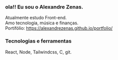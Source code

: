 ### ola!! Eu sou o Alexandre Zenas.
 Atualmente estudo Front-end.<br>
 Amo tecnologia, música e finanças.<br>
Portifólio: https://alexandrezenas.github.io/portfolio/
 
### Tecnologias e ferramentas
React, Node, Tailwindcss, C, git. 
